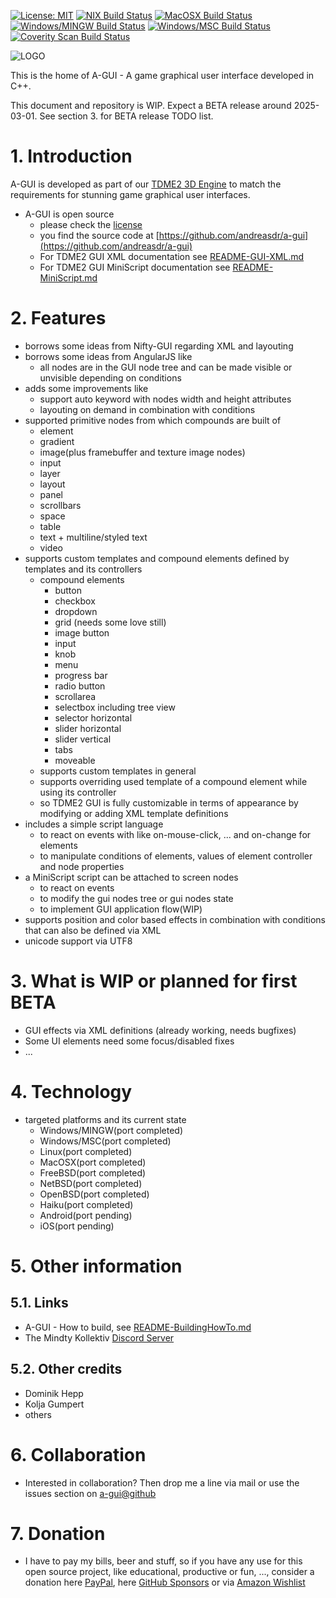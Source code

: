 [![License: MIT](https://img.shields.io/badge/License-MIT-yellow.svg)](https://github.com/andreasdr/a-gui/blob/master/LICENSE)
[![NIX Build Status](https://github.com/andreasdr/a-gui/actions/workflows/nix.yml/badge.svg)](https://github.com/andreasdr/a-gui/actions)
[![MacOSX Build Status](https://github.com/andreasdr/a-gui/actions/workflows/macosx.yml/badge.svg)](https://github.com/andreasdr/a-gui/actions)
[![Windows/MINGW Build Status](https://github.com/andreasdr/a-gui/actions/workflows/windows-mingw.yml/badge.svg)](https://github.com/andreasdr/a-gui/actions)
[![Windows/MSC Build Status](https://github.com/andreasdr/a-gui/actions/workflows/windows-msc.yml/badge.svg)](https://github.com/andreasdr/a-gui/actions)
[![Coverity Scan Build Status](https://scan.coverity.com/projects/15611/badge.svg)](https://scan.coverity.com/projects/andreasdr-a-gui)  
  
![LOGO](https://raw.githubusercontent.com/andreasdr/a-gui/master/resources/github/a-gui-logo.png)

This is the home of A-GUI - A game graphical user interface developed in C++. 

This document and repository is WIP. Expect a BETA release around 2025-03-01.
See section 3. for BETA release TODO list.

# 1. Introduction

A-GUI is developed as part of our [TDME2 3D Engine](https://github.com/andreasdr/tdme2) to match
the requirements for stunning game graphical user interfaces.

- A-GUI is open source
  - please check the [license](https://github.com/andreasdr/a-gui/blob/master/LICENSE)
  - you find the source code at [https://github.com/andreasdr/a-gui](https://github.com/andreasdr/a-gui) 
  - For TDME2 GUI XML documentation see [README-GUI-XML.md](./README-GUI-XML.md)
  - For TDME2 GUI MiniScript documentation see [README-MiniScript.md](./README-MiniScript.md)

# 2. Features
- borrows some ideas from Nifty-GUI regarding XML and layouting
- borrows some ideas from AngularJS like
    - all nodes are in the GUI node tree and can be made visible or unvisible depending on conditions
- adds some improvements like
    - support auto keyword with nodes width and height attributes
    - layouting on demand in combination with conditions
- supported primitive nodes from which compounds are built of
    - element
    - gradient
    - image(plus framebuffer and texture image nodes) 
    - input
    - layer
    - layout
    - panel
    - scrollbars
    - space
    - table
    - text + multiline/styled text
    - video
- supports custom templates and compound elements defined by templates and its controllers
    - compound elements
        - button
        - checkbox
        - dropdown
        - grid (needs some love still)
        - image button
        - input
        - knob
        - menu
        - progress bar
        - radio button
        - scrollarea
        - selectbox including tree view
        - selector horizontal
        - slider horizontal
        - slider vertical
        - tabs
        - moveable
    - supports custom templates in general
    - supports overriding used template of a compound element while using its controller
    - so TDME2 GUI is fully customizable in terms of appearance by modifying or adding XML template definitions
- includes a simple script language
    - to react on events with like on-mouse-click, ... and on-change for elements
    - to manipulate conditions of elements, values of element controller and node properties
- a MiniScript script can be attached to screen nodes
    - to react on events
    - to modify the gui nodes tree or gui nodes state
    - to implement GUI application flow(WIP)
- supports position and color based effects in combination with conditions that can also be defined via XML
- unicode support via UTF8

# 3. What is WIP or planned for first BETA
- GUI effects via XML definitions (already working, needs bugfixes)
- Some UI elements need some focus/disabled fixes
- ...

# 4. Technology
- targeted platforms and its current state
    - Windows/MINGW(port completed)
    - Windows/MSC(port completed)
    - Linux(port completed)
    - MacOSX(port completed)
    - FreeBSD(port completed)
    - NetBSD(port completed)
    - OpenBSD(port completed)
    - Haiku(port completed)
    - Android(port pending)
    - iOS(port pending)

# 5. Other information

## 5.1. Links
- A-GUI - How to build, see [README-BuildingHowTo.md](./README-BuildingHowTo.md)
- The Mindty Kollektiv [Discord Server](https://discord.gg/tMqrmcp23Q)

## 5.2. Other credits
- Dominik Hepp
- Kolja Gumpert
- others

# 6. Collaboration
- Interested in collaboration? Then drop me a line via mail or use the issues section on [a-gui@github](https://github.com/andreasdr/a-gui/issues)

# 7. Donation 
- I have to pay my bills, beer and stuff, so if you have any use for this open source project, like educational, productive or fun, ..., consider a donation here [PayPal](https://www.paypal.me/andreasdrewke), here [GitHub Sponsors](https://github.com/sponsors/andreasdr) or via [Amazon Wishlist](https://www.amazon.de/hz/wishlist/ls/250IBUL4JSZVR?ref_=wl_share)
